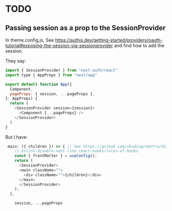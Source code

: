 # TODO

## Passing session as a prop to the SessionProvider

In theme.config.js, See <https://authjs.dev/getting-started/providers/oauth-tutorial#exposing-the-session-via-sessionprovider> and find how to add the session.

They say:

```js
import { SessionProvider } from "next-auth/react"
import type { AppProps } from "next/app"

export default function App({
  Component,
  pageProps: { session, ...pageProps },
}: AppProps) {
  return (
    <SessionProvider session={session}>
      <Component {...pageProps} />
    </SessionProvider>
  )
}
```

But I have:

```js
 main: ({ children }) => { // See https://github.com/shuding/nextra/discussions/1508#discussioncomment-4990229
    // eslint-disable-next-line react-hooks/rules-of-hooks
    const { frontMatter } = useConfig();
    return (
      <SessionProvider>
      <main className="">
        <div className="">{children}</div>
      </main>
      </SessionProvider>
    ); 
  },
```


        session, ...pageProps 